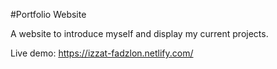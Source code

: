 #Portfolio Website

A website to introduce myself and display my current projects.

Live demo: https://izzat-fadzlon.netlify.com/
